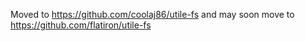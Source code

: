 Moved to <https://github.com/coolaj86/utile-fs> and may soon move to <https://github.com/flatiron/utile-fs>

